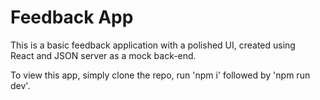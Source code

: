 # Feedback App

This is a basic feedback application with a polished UI, created using  
React and JSON server as a mock back-end.

To view this app, simply clone the repo, run 'npm i' followed by 'npm run dev'.
